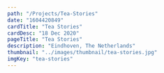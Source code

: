 ```yaml
---
path: "/Projects/Tea-Stories"
date: "1604420849"
cardTitle: "Tea Stories"
cardDesc: "18 Dec 2020"
pageTitle: "Tea Stories"
description: "Eindhoven, The Netherlands"
thumbnail: "../images/thumbnail/tea-stories.jpg"
imgKey: "tea-stories"
---
```

